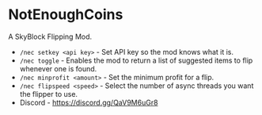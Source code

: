 # NotEnoughCoins

A SkyBlock Flipping Mod.

- `/nec setkey <api key>` - Set API key so the mod knows what it is.
- `/nec toggle` - Enables the mod to return a list of suggested items to flip whenever one is found.
- `/nec minprofit <amount>` - Set the minimum profit for a flip.
- `/nec flipspeed <speed>` - Select the number of async threads you want the flipper to use.
-  Discord - https://discord.gg/QaV9M6uGr8</li>